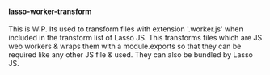 #### lasso-worker-transform

This is WIP.
Its used to transform files with extension '.worker.js' when included in the transform list of Lasso JS.
This transforms files which are JS web workers & wraps them with a module.exports so that they
can be required like any other JS file & used. They can also be bundled by Lasso JS.
